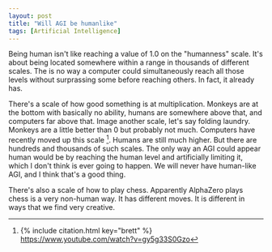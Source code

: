 ```yaml
---
layout: post
title: "Will AGI be humanlike"
tags: [Artificial Intelligence]
---
```


Being human isn't like reaching a value of 1.0 on the "humanness" scale. It's about being located somewhere within a range in thousands of different scales. The is no way a computer could simultaneously reach all those levels without surprassing some before reaching others. In fact, it already has.

There's a scale of how good something is at multiplication. Monkeys are at the bottom with basically no ability, humans are somewhere above that, and computers far above that. Image another scale, let's say folding laundry. Monkeys are a little better than 0 but probably not much. Computers have recently moved up this scale [^1]. Humans are still much higher. But there are hundreds and thousands of such scales. The only way an AGI could appear human would be by reaching the human level and artificially limiting it, which I don't think is ever going to happen. We will never have human-like AGI, and I think that's a good thing.


There's also a scale of how to play chess. Apparently AlphaZero plays chess is a very non-human way. It has different moves. It is different in ways that we find very creative.
 

[^1]: 
    {% include citation.html key="brett" %}
https://www.youtube.com/watch?v=gy5g33S0Gzo